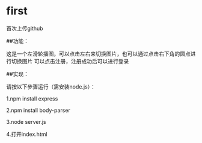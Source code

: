# first  

首次上传github  

##功能：  

这是一个左滑轮播图，可以点击左右来切换图片，也可以通过点击右下角的圆点进行切换图片 可以点击注册，注册成功后可以进行登录  

##实现：  

请按以下步骤运行（需安装node.js）：  

1.npm install express  

2.npm install body-parser  

3.node server.js  

4.打开index.html
